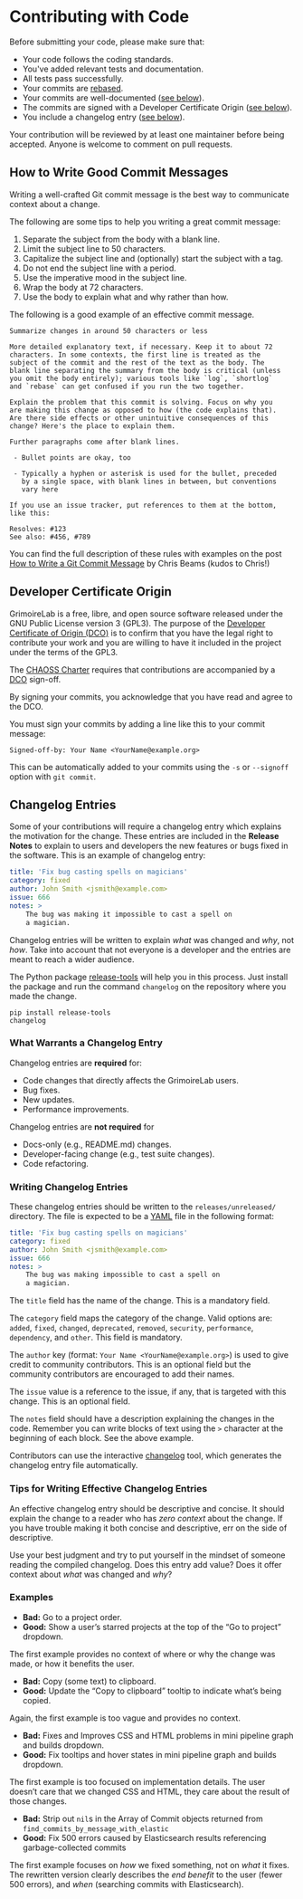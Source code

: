 # Contributing with Code

Before submitting your code, please make sure that:

- Your code follows the coding standards.
- You've added relevant tests and documentation.
- All tests pass successfully.
- Your commits are [rebased](https://docs.github.com/en/get-started/using-git/about-git-rebase).
- Your commits are well-documented ([see below](#how-to-write-good-commit-messages)).
- The commits are signed with a Developer Certificate Origin
  ([see below](#developer-certificate-origin)).
- You include a changelog entry ([see below](#changelog-entries)).

Your contribution will be reviewed by at least one maintainer before
being accepted. Anyone is welcome to comment on pull requests.

## How to Write Good Commit Messages

Writing a well-crafted Git commit message is the best way to communicate
context about a change.

The following are some tips to help you writing a great commit message:

1. Separate the subject from the body with a blank line.
1. Limit the subject line to 50 characters.
1. Capitalize the subject line and (optionally) start the subject with a tag.
1. Do not end the subject line with a period.
1. Use the imperative mood in the subject line.
1. Wrap the body at 72 characters.
1. Use the body to explain what and why rather than how.

The following is a good example of an effective commit message.

```text
Summarize changes in around 50 characters or less

More detailed explanatory text, if necessary. Keep it to about 72
characters. In some contexts, the first line is treated as the
subject of the commit and the rest of the text as the body. The
blank line separating the summary from the body is critical (unless
you omit the body entirely); various tools like `log`, `shortlog`
and `rebase` can get confused if you run the two together.

Explain the problem that this commit is solving. Focus on why you
are making this change as opposed to how (the code explains that).
Are there side effects or other unintuitive consequences of this
change? Here's the place to explain them.

Further paragraphs come after blank lines.

 - Bullet points are okay, too

 - Typically a hyphen or asterisk is used for the bullet, preceded
   by a single space, with blank lines in between, but conventions
   vary here

If you use an issue tracker, put references to them at the bottom,
like this:

Resolves: #123
See also: #456, #789
```

You can find the full description of these rules with examples on the post
[How to Write a Git Commit Message](https://chris.beams.io/posts/git-commit/)
by Chris Beams (kudos to Chris!)

## Developer Certificate Origin

GrimoireLab is a free, libre, and open source software released under the
GNU Public License version 3 (GPL3). The purpose of the
[Developer Certificate of Origin (DCO)](http://developercertificate.org) is
to confirm that you have the legal right to contribute your work and you are
willing to have it included in the project under the terms of the GPL3.

The [CHAOSS Charter](https://github.com/chaoss/governance/blob/master/project-charter.md)
requires that contributions are accompanied by a [DCO](http://developercertificate.org)
sign-off.

By signing your commits, you acknowledge that you have read and agree to the DCO.

You must sign your commits by adding a line like this to your commit message:

```text
Signed-off-by: Your Name <YourName@example.org>
```

This can be automatically added to your commits using the `-s` or `--signoff`
option with `git commit`.

## Changelog Entries

Some of your contributions will require a changelog entry which explains the
motivation for the change. These entries are included in the **Release Notes**
to explain to users and developers the new features or bugs fixed in the
software. This is an example of changelog entry:

```yaml
title: 'Fix bug casting spells on magicians'
category: fixed
author: John Smith <jsmith@example.com>
issue: 666
notes: >
    The bug was making it impossible to cast a spell on
    a magician.
```

Changelog entries will be written to explain *what* was changed and *why*,
not *how*. Take into account that not everyone is a developer and the entries
are meant to reach a wider audience.

The Python package [release-tools](https://github.com/Bitergia/release-tools/)
will help you in this process. Just install the package and run the command
`changelog` on the repository where you made the change.

```terminal
pip install release-tools
changelog
```

### What Warrants a Changelog Entry

Changelog entries are **required** for:

- Code changes that directly affects the GrimoireLab users.
- Bug fixes.
- New updates.
- Performance improvements.

Changelog entries are **not required** for

- Docs-only (e.g., README.md) changes.
- Developer-facing change (e.g., test suite changes).
- Code refactoring.

### Writing Changelog Entries

These changelog entries should be written to the `releases/unreleased/`
directory. The file is expected to be a [YAML](https://yaml.org/) file
in the following format:

```yaml
title: 'Fix bug casting spells on magicians'
category: fixed
author: John Smith <jsmith@example.com>
issue: 666
notes: >
    The bug was making impossible to cast a spell on
    a magician.
```

The `title` field has the name of the change. This is a mandatory field.

The `category` field maps the category of the change. Valid options are:
`added`, `fixed`, `changed`, `deprecated`, `removed`, `security`,
`performance`, `dependency`, and `other`. This field is mandatory.

The `author` key (format: `Your Name <YourName@example.org>`) is used to
give credit to community contributors. This is an optional field but
the community contributors are encouraged to add their names.

The `issue` value is a reference to the issue, if any, that is targeted
with this change. This is an optional field.

The `notes` field should have a description explaining the changes in the
code. Remember you can write blocks of text using the `>` character at the
beginning of each block. See the above example.

Contributors can use the interactive [changelog](https://github.com/Bitergia/release-tools#changelog)
tool, which generates the changelog entry file automatically.

### Tips for Writing Effective Changelog Entries

An effective changelog entry should be descriptive and concise. It should explain
the change to a reader who has *zero context* about the change. If you have
trouble making it both concise and descriptive, err on the side of descriptive.

Use your best judgment and try to put yourself in the mindset of someone
reading the compiled changelog. Does this entry add value? Does it offer
context about *what* was changed and *why*?

### Examples

- **Bad:** Go to a project order.
- **Good:** Show a user’s starred projects at the top of the “Go to project” dropdown.

The first example provides no context of where or why the change was made, or
how it benefits the user.

- **Bad:** Copy (some text) to clipboard.
- **Good:** Update the “Copy to clipboard” tooltip to indicate what’s being copied.

Again, the first example is too vague and provides no context.

- **Bad:** Fixes and Improves CSS and HTML problems in mini pipeline graph and builds dropdown.
- **Good:** Fix tooltips and hover states in mini pipeline graph and builds dropdown.

The first example is too focused on implementation details. The user doesn’t care
that we changed CSS and HTML, they care about the result of those changes.

- **Bad:** Strip out `nil`s in the Array of Commit objects returned from `find_commits_by_message_with_elastic`
- **Good:** Fix 500 errors caused by Elasticsearch results referencing garbage-collected commits

The first example focuses on *how* we fixed something, not on *what* it fixes.
The rewritten version clearly describes the *end benefit* to the user
(fewer 500 errors), and *when* (searching commits with Elasticsearch).
